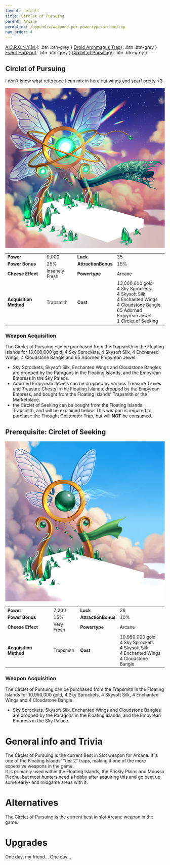 ```yaml
---
layout: default
title: Circlet of Pursuing
parent: Arcane
permalink: /appendix/weapons-per-powertype/arcane/cop
nav_order: 4
---
```


<span class="fs-1">[A.C.R.O.N.Y.M.](/appendix/weapons-per-powertype/arcane/acronym){: .btn .btn-grey } </span><span class="fs-1">[Droid Archmagus Trap](/appendix/weapons-per-powertype/arcane/dat){: .btn .btn-grey } </span> <span class="fs-1">[Event Horizon](/appendix/weapons-per-powertype/arcane/eht){: .btn .btn-grey } </span><span class="fs-1">[Circlet of Pursuing](/appendix/weapons-per-powertype/arcane/cop){: .btn .btn-grey }</span>
## Circlet of Pursuing
I don't know what reference I can mix in here but wings and scarf pretty <3

<img src="/assets/images/weapons/cop.png" alt="yes I simp for a scarf and some wings they look pretty okay" width="600">

|||||
|---|---|---|---|
| __Power__ 	| 9,000	| __Luck__ 	| 35 	|
| __Power Bonus__ 	| 25% 	|__AttractionBonus__ 	| 15% 	|
| __Cheese Effect__ 	| Insanely Fresh 	| __Powertype__ 	| Arcane 	|
| __Acquisition Method__ 	| Trapsmith 	| __Cost__ 	| 13,000,000 gold <br> 4 Sky Sprockets <br> 4 Skysoft Silk <br> 4 Enchanted Wings <br> 4 Cloudstone Bangle <br> 65 Adorned Empyrean Jewel <br> 1 Circlet of Seeking|

### Weapon Acquisition
The Circlet of Pursuing can be purchased from the Trapsmith in the Floating Islands for 13,000,000 gold, 4 Sky Sprockets, 4 Skysoft Silk, 4 Enchanted Wings, 4 Cloudstone Bangle and 65 Adorned Empyrean Jewel.
- Sky Sprockets, Skysoft Silk, Enchanted Wings and Cloudstone Bangles are dropped by the Paragons in the Floating Islands, and the Empyrean Empress in the Sky Palace.
- Adorned Empyrean Jewels can be dropped by various Treasure Troves and Treasure Chests in the Floating Islands, dropped by the Empyrean Empress, and bought from the Floating Islands' Trapsmith or the Marketplace.
- the Circlet of Seeking can be bought from the Floating Islands Trapsmith, and will be explained below. This weapon is required to purchase the Thought Obliterator Trap, but will **NOT** be consumed.

## Prerequisite: Circlet of Seeking
<img src="/assets/images/weapons/cos.png" alt="yes I also simp for less scarf and some wings they look pretty okay" width="600">

|||||
|---|---|---|---|
| __Power__ 	| 7,200	| __Luck__ 	| 28 	|
| __Power Bonus__ 	| 15% 	|__AttractionBonus__ 	| 10% 	|
| __Cheese Effect__ 	| Very Fresh 	| __Powertype__ 	| Arcane 	|
| __Acquisition Method__ 	| Trapsmith 	| __Cost__ 	| 10,950,000 gold <br> 4 Sky Sprockets <br> 4 Skysoft Silk <br> 4 Enchanted Wings <br> 4 Cloudstone Bangle|

### Weapon Acquisition
The Circlet of Pursuing can be purchased from the Trapsmith in the Floating Islands for 10,950,000 gold, 4 Sky Sprockets, 4 Skysoft Silk, 4 Enchanted Wings and 4 Cloudstone Bangle.
- Sky Sprockets, Skysoft Silk, Enchanted Wings and Cloudstone Bangles are dropped by the Paragons in the Floating Islands, and the Empyrean Empress in the Sky Palace.

# General info and Trivia
The Circlet of Pursuing is the current Best in Slot weapon for Arcane. It is one of the Floating Islands' "tier 2" traps, making it one of the more expensive weapons in the game.  
It is primarily used within the Floating Islands, the Prickly Plains and Moussu Picchu, but most hunters need a hobby after acquiring this and go beat up some early- and midgame areas with it. 

# Alternatives
The Circlet of Pursuing is the current best in slot Arcane weapon in the game.  

# Upgrades
One day, my friend...
One day...

